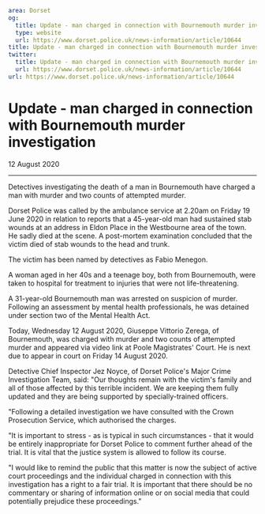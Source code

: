 ```yaml
area: Dorset
og:
  title: Update - man charged in connection with Bournemouth murder investigation
  type: website
  url: https://www.dorset.police.uk/news-information/article/10644
title: Update - man charged in connection with Bournemouth murder investigation |
twitter:
  title: Update - man charged in connection with Bournemouth murder investigation
  url: https://www.dorset.police.uk/news-information/article/10644
url: https://www.dorset.police.uk/news-information/article/10644
```

# Update - man charged in connection with Bournemouth murder investigation

12 August 2020

* * *

Detectives investigating the death of a man in Bournemouth have charged a man with murder and two counts of attempted murder.

Dorset Police was called by the ambulance service at 2.20am on Friday 19 June 2020 in relation to reports that a 45-year-old man had sustained stab wounds at an address in Eldon Place in the Westbourne area of the town. He sadly died at the scene. A post-mortem examination concluded that the victim died of stab wounds to the head and trunk.

The victim has been named by detectives as Fabio Menegon.

A woman aged in her 40s and a teenage boy, both from Bournemouth, were taken to hospital for treatment to injuries that were not life-threatening.

A 31-year-old Bournemouth man was arrested on suspicion of murder. Following an assessment by mental health professionals, he was detained under section two of the Mental Health Act.

Today, Wednesday 12 August 2020, Giuseppe Vittorio Zerega, of Bournemouth, was charged with murder and two counts of attempted murder and appeared via video link at Poole Magistrates' Court. He is next due to appear in court on Friday 14 August 2020.

Detective Chief Inspector Jez Noyce, of Dorset Police's Major Crime Investigation Team, said: "Our thoughts remain with the victim's family and all of those affected by this terrible incident. We are keeping them fully updated and they are being supported by specially-trained officers.

"Following a detailed investigation we have consulted with the Crown Prosecution Service, which authorised the charges.

"It is important to stress - as is typical in such circumstances - that it would be entirely inappropriate for Dorset Police to comment further ahead of the trial. It is vital that the justice system is allowed to follow its course.

"I would like to remind the public that this matter is now the subject of active court proceedings and the individual charged in connection with this investigation has a right to a fair trial. It is important that there should be no commentary or sharing of information online or on social media that could potentially prejudice these proceedings."
